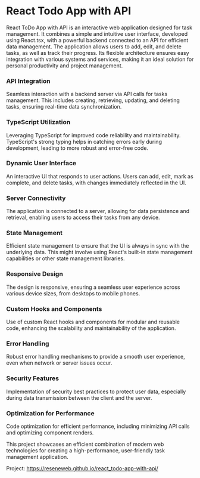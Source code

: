 # React Todo App with API

React ToDo App with API is an interactive web application designed for task management. It combines a simple and intuitive user interface, developed using React.tsx, with a powerful backend connected to an API for efficient data management. The application allows users to add, edit, and delete tasks, as well as track their progress. Its flexible architecture ensures easy integration with various systems and services, making it an ideal solution for personal productivity and project management.

### API Integration

Seamless interaction with a backend server via API calls for tasks management. This includes creating, retrieving, updating, and deleting tasks, ensuring real-time data synchronization.

### TypeScript Utilization

Leveraging TypeScript for improved code reliability and maintainability. TypeScript's strong typing helps in catching errors early during development, leading to more robust and error-free code.

### Dynamic User Interface

An interactive UI that responds to user actions. Users can add, edit, mark as complete, and delete tasks, with changes immediately reflected in the UI.

### Server Connectivity

The application is connected to a server, allowing for data persistence and retrieval, enabling users to access their tasks from any device.

### State Management

Efficient state management to ensure that the UI is always in sync with the underlying data. This might involve using React's built-in state management capabilities or other state management libraries.

### Responsive Design

The design is responsive, ensuring a seamless user experience across various device sizes, from desktops to mobile phones.


### Custom Hooks and Components

Use of custom React hooks and components for modular and reusable code, enhancing the scalability and maintainability of the application.

### Error Handling

Robust error handling mechanisms to provide a smooth user experience, even when network or server issues occur.

### Security Features

Implementation of security best practices to protect user data, especially during data transmission between the client and the server.


### Optimization for Performance

Code optimization for efficient performance, including minimizing API calls and optimizing component renders.


This project showcases an efficient combination of modern web technologies for creating a high-performance, user-friendly task management application.

Project: https://reseneweb.github.io/react_todo-app-with-api/










